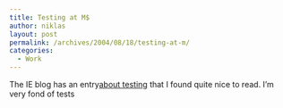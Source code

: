 ```yaml
---
title: Testing at M$
author: niklas
layout: post
permalink: /archives/2004/08/18/testing-at-m/
categories:
  - Work
---
```

The IE blog has an entry[about testing][1] that I found quite nice to read. I&#8217;m very fond of tests

 [1]: http://blogs.msdn.com/ie/archive/2004/08/17/216080.aspx